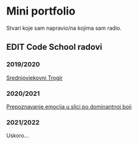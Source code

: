 # Mini portfolio
Stvari koje sam napravio/na kojima sam radio.
## EDIT Code School radovi
### 2019/2020
[Srednjovjekovni Trogir](https://helios.com.hr/edit/2020/projekti/trogir03/index.html)
### 2020/2021
[Prepoznavanje emocija u slici po dominantnoj boji](https://helios.com.hr/edit/2021/projekti/p01/index.html)
### 2021/2022
Uskoro...
